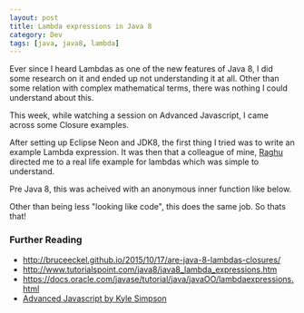 ```yaml
---
layout: post
title: Lambda expressions in Java 8
category: Dev
tags: [java, java8, lambda]
---
```

Ever since I heard Lambdas as one of the new features of Java 8, I did some research on it and ended up not understanding it at all. Other than some relation with complex mathematical terms, there was nothing I could understand about this.

<!-- more -->
This week, while watching a session on Advanced Javascript, I came across some Closure examples.

After setting up Eclipse Neon and JDK8, the first thing I tried was to write an example Lambda expression. It was then that a colleague of mine, <a href="https://github.com/RaghuChandrasekaran">Raghu</a> directed me to a real life example for lambdas which was simple to understand.

<script src="https://gist.github.com/midhunhk/ee0ca73ebed66c77eca4d155d7633fe5.js"></script>

Pre Java 8, this was acheived with an anonymous inner function like below.

<script src="https://gist.github.com/midhunhk/70cab9d2987432e351d4d030a86f81cc.js"></script>

Other than being less "looking like code", this does the same job. So thats that!

### Further Reading
* <a href="http://bruceeckel.github.io/2015/10/17/are-java-8-lambdas-closures/">http://bruceeckel.github.io/2015/10/17/are-java-8-lambdas-closures/</a>
* <a href="http://www.tutorialspoint.com/java8/java8_lambda_expressions.htm">http://www.tutorialspoint.com/java8/java8_lambda_expressions.htm</a>
* <a href="https://docs.oracle.com/javase/tutorial/java/javaOO/lambdaexpressions.html">https://docs.oracle.com/javase/tutorial/java/javaOO/lambdaexpressions.html</a>
* <a href="https://frontendmasters.com/courses/advanced-javascript/">Advanced Javascript by Kyle Simpson</a>
